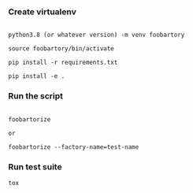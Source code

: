### Create virtualenv

```shell

python3.8 (or whatever version) -m venv foobartory

source foobartory/bin/activate

pip install -r requirements.txt

pip install -e .

```


### Run the script

```shell

foobartorize

or

foobartorize --factory-name=test-name

```

### Run test suite

```shell
tox
```
